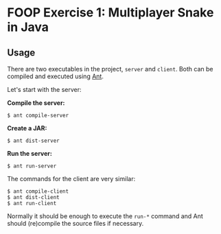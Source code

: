 FOOP Exercise 1: Multiplayer Snake in Java
==========================================

Usage
-----

There are two executables in the project, `server` and `client`. Both can be compiled and executed using [Ant](http://ant.apache.org).

Let's start with the server:

**Compile the server:**

    $ ant compile-server

**Create a JAR:**

    $ ant dist-server

**Run the server:**

    $ ant run-server

The commands for the client are very similar:

    $ ant compile-client
    $ ant dist-client
    $ ant run-client

Normally it should be enough to execute the `run-*` command and Ant should (re)compile the source files if necessary.




